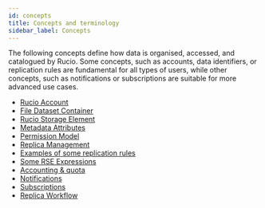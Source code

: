```yaml
---
id: concepts
title: Concepts and terminology
sidebar_label: Concepts
---
```


The following concepts define how data is organised, accessed, and
catalogued by Rucio. Some concepts, such as accounts, data identifiers,
or replication rules are fundamental for all types of users, while other
concepts, such as notifications or subscriptions are suitable for more
advanced use cases.

- [Rucio Account](rucio_account.md)
- [File Dataset Container](file_dataset_container.md)
- [Rucio Storage Element](rucio_storage_element.md)
- [Metadata Attributes](metadata_attributes.md)
- [Permission Model](permission_model.md)
- [Replica Management](replica_management.md)
- [Examples of some replication rules](replication_rules_examples.md)
- [Some RSE Expressions](rse_expressions.md)
- [Accounting & quota](accounting_and_quota.md)
- [Notifications](notifications.md)
- [Subscriptions](subscriptions.md)
- [Replica Workflow](replica_workflow.md)
